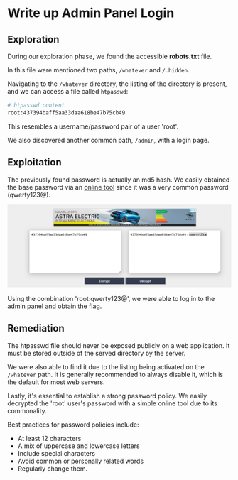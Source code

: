 # Write up Admin Panel Login

## Exploration

During our exploration phase, we found the accessible **robots.txt** file.

In this file were mentioned two paths, `/whatever` and `/.hidden`.

Navigating to the `/whatever` directory, the listing of the directory is present, and we can
access a file called `htpasswd`:

```bash
# htpasswd content
root:437394baff5aa33daa618be47b75cb49
```

This resembles a username/password pair of a user 'root'.

We also discovered another common path, `/admin`, with a login page.

## Exploitation

The previously found password is actually an md5 hash. We easily obtained the base password via an
[online tool](https://md5decrypt.net/) since it was a very common password (qwerty123@).

![Screen capture 2024-05-01 at 13:56:33.png](images/Capture_decran_2024-05-01_a_13.56.33.png)

Using the combination 'root:qwerty123@', we were able to log in to the admin panel and obtain the
flag.

## Remediation

The htpasswd file should never be exposed publicly on a web application. It must be stored outside
of the served directory by the server.

We were also able to find it due to the listing being activated on the `/whatever` path. It is
generally recommended to always disable it, which is the default for most web servers.

Lastly, it's essential to establish a strong password policy. We easily decrypted the 'root'
user's password with a simple online tool due to its commonality.

Best practices for password policies include:

- At least 12 characters
- A mix of uppercase and lowercase letters
- Include special characters
- Avoid common or personally related words
- Regularly change them.
